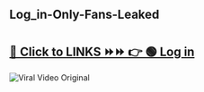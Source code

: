 
 ## Log_in-Only-Fans-Leaked

# <h2><a href="https://clipsfans.com/Log_in&ref=git">🔗 Click to LINKS ⏩⏩ 👉 🟢 Log in </a></h2>

<a href="https://clipsfans.com/Log_in&ref=git" rel="nofollow" data-target="animated-image.originalLink"><img src="https://i.ibb.co.com/xMMVF88/686577567.gif" alt="Viral Video Original" style="max-width: 100%; display: inline-block;" data-target="animated-image.originalImage"></a>
